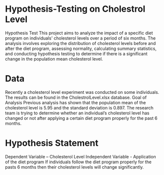 # Hypothesis-Testing on Cholestrol Level
Hypothesis Test 
This project aims to analyze the impact of a specific diet program on individuals' cholesterol levels over a period of six months. The analysis involves exploring the distribution of cholesterol levels before and after the diet program, assessing normality, calculating summary statistics, and conducting hypothesis testing to determine if there is a significant change in the population mean cholesterol level.
# Data
Recently a cholesterol level experiment was conducted on some individuals. The results can be found in the CholestrolLevel.xlsx database.
Goal of Analysis
Previous analysis has shown that the population mean of the cholesterol level is 5.95 and the standard deviation is 0.897. The research team is trying to determine whether an individual’s cholesterol level has changed or not after applying a certain diet program properly for the past 6 months.
# Hypothesis Statement
Dependent Variable – Cholesterol Level
Independent Variable - Application of the diet program
If individuals follow the diet program properly for the pasts 6 months then their cholesterol levels will change significantly.
